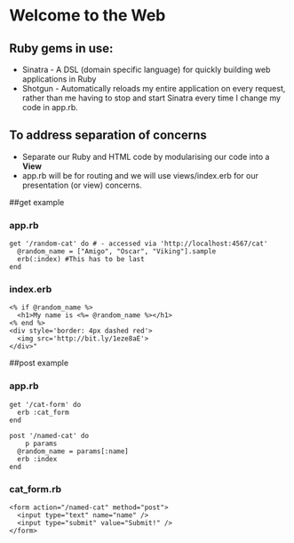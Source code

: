 # Welcome to the Web

## Ruby gems in use:
* Sinatra - A DSL (domain specific language) for quickly building web applications in Ruby
* Shotgun - Automatically reloads my entire application on every request, rather than me having to stop and start Sinatra every time I change my code in app.rb.


## To address **separation of concerns**
* Separate our Ruby and HTML code by modularising our code into a **View**
* app.rb will be for routing and we will use views/index.erb for our presentation (or view) concerns.

##get example
### app.rb
```
get '/random-cat' do # - accessed via 'http://localhost:4567/cat'
  @random_name = ["Amigo", "Oscar", "Viking"].sample
  erb(:index) #This has to be last
end

```
### index.erb
```
<% if @random_name %>
  <h1>My name is <%= @random_name %></h1>
<% end %>
<div style='border: 4px dashed red'>
  <img src='http://bit.ly/1eze8aE'>
</div>"

```
##post example
### app.rb
```
get '/cat-form' do
  erb :cat_form
end

post '/named-cat' do
    p params
  @random_name = params[:name]
  erb :index
end

```
### cat_form.rb
```
<form action="/named-cat" method="post">
  <input type="text" name="name" />
  <input type="submit" value="Submit!" />
</form>


```
